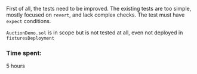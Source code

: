 First of all, the tests need to be improved.
The existing tests are too simple, mostly focused on `revert`, and lack complex checks.
The test must have `expect` conditions.

`AuctionDemo.sol` is in scope but is not tested at all, even not deployed in `fixturesDeployment`

### Time spent:
5 hours